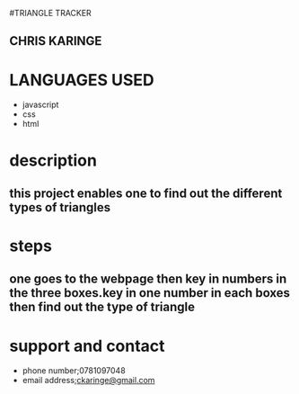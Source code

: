 #TRIANGLE TRACKER
## CHRIS KARINGE
# LANGUAGES USED
* javascript
* css
* html
# description
## this project enables one to find out the different types of triangles 
# steps
## one goes to the webpage then key in numbers in the three boxes.key in one number in each boxes then find out the type of triangle 
# support and contact
* phone number;0781097048
* email address;ckaringe@gmail.com
